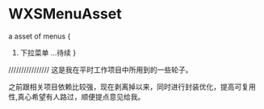 # WXSMenuAsset
a asset of menus
{ 
  1.  下拉菜单
    ...待续
}

////////////////
这是我在平时工作项目中所用到的一些轮子。

之前跟相关项目依赖比较强，现在剥离掉以来，同时进行封装优化，提高可复用性,真心希望有人路过，顺便提点意见给我。




